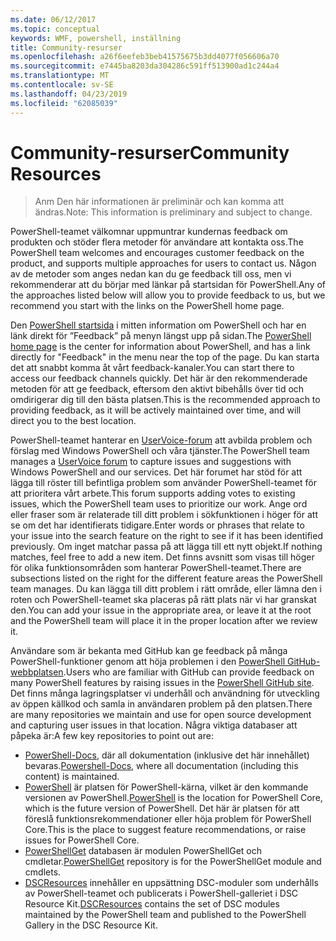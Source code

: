 ```yaml
---
ms.date: 06/12/2017
ms.topic: conceptual
keywords: WMF, powershell, inställning
title: Community-resurser
ms.openlocfilehash: a26f6eefeb3beb41575675b3dd4077f056606a70
ms.sourcegitcommit: e7445ba8203da304286c591ff513900ad1c244a4
ms.translationtype: MT
ms.contentlocale: sv-SE
ms.lasthandoff: 04/23/2019
ms.locfileid: "62085039"
---
```

# <a name="community-resources"></a><span data-ttu-id="3d80c-103">Community-resurser</span><span class="sxs-lookup"><span data-stu-id="3d80c-103">Community Resources</span></span>
> <span data-ttu-id="3d80c-104">Anm Den här informationen är preliminär och kan komma att ändras.</span><span class="sxs-lookup"><span data-stu-id="3d80c-104">Note: This information is preliminary and subject to change.</span></span>

<span data-ttu-id="3d80c-105">PowerShell-teamet välkomnar uppmuntrar kundernas feedback om produkten och stöder flera metoder för användare att kontakta oss.</span><span class="sxs-lookup"><span data-stu-id="3d80c-105">The PowerShell team welcomes and encourages customer feedback on the product, and supports multiple approaches for users to contact us.</span></span>
<span data-ttu-id="3d80c-106">Någon av de metoder som anges nedan kan du ge feedback till oss, men vi rekommenderar att du börjar med länkar på startsidan för PowerShell.</span><span class="sxs-lookup"><span data-stu-id="3d80c-106">Any of the approaches listed below will allow you to provide feedback to us, but we recommend you start with the links on the PowerShell home page.</span></span>

<span data-ttu-id="3d80c-107">Den [PowerShell startsida](https://microsoft.com/powershell) i mitten information om PowerShell och har en länk direkt för ”Feedback” på menyn längst upp på sidan.</span><span class="sxs-lookup"><span data-stu-id="3d80c-107">The [PowerShell home page](https://microsoft.com/powershell) is the center for information about PowerShell, and has a link directly for "Feedback" in the menu near the top of the page.</span></span>
<span data-ttu-id="3d80c-108">Du kan starta det att snabbt komma åt vårt feedback-kanaler.</span><span class="sxs-lookup"><span data-stu-id="3d80c-108">You can start there to access our feedback channels quickly.</span></span>
<span data-ttu-id="3d80c-109">Det här är den rekommenderade metoden för att ge feedback, eftersom den aktivt bibehålls över tid och omdirigerar dig till den bästa platsen.</span><span class="sxs-lookup"><span data-stu-id="3d80c-109">This is the recommended approach to providing feedback, as it will be actively maintained over time, and will direct you to the best location.</span></span>

<span data-ttu-id="3d80c-110">PowerShell-teamet hanterar en [UserVoice-forum](https://windowsserver.uservoice.com/forums/301869-powershell/) att avbilda problem och förslag med Windows PowerShell och våra tjänster.</span><span class="sxs-lookup"><span data-stu-id="3d80c-110">The PowerShell team manages a [UserVoice forum](https://windowsserver.uservoice.com/forums/301869-powershell/) to capture issues and suggestions with Windows PowerShell and our services.</span></span>
<span data-ttu-id="3d80c-111">Det här forumet har stöd för att lägga till röster till befintliga problem som använder PowerShell-teamet för att prioritera vårt arbete.</span><span class="sxs-lookup"><span data-stu-id="3d80c-111">This forum supports adding votes to existing issues, which the PowerShell team uses to prioritize our work.</span></span>
<span data-ttu-id="3d80c-112">Ange ord eller fraser som är relaterade till ditt problem i sökfunktionen i höger för att se om det har identifierats tidigare.</span><span class="sxs-lookup"><span data-stu-id="3d80c-112">Enter words or phrases that relate to your issue into the search feature on the right to see if it has been identified previously.</span></span>
<span data-ttu-id="3d80c-113">Om inget matchar passa på att lägga till ett nytt objekt.</span><span class="sxs-lookup"><span data-stu-id="3d80c-113">If nothing matches, feel free to add a new item.</span></span>
<span data-ttu-id="3d80c-114">Det finns avsnitt som visas till höger för olika funktionsområden som hanterar PowerShell-teamet.</span><span class="sxs-lookup"><span data-stu-id="3d80c-114">There are subsections listed on the right for the different feature areas the PowerShell team manages.</span></span>
<span data-ttu-id="3d80c-115">Du kan lägga till ditt problem i rätt område, eller lämna den i roten och PowerShell-teamet ska placeras på rätt plats när vi har granskat den.</span><span class="sxs-lookup"><span data-stu-id="3d80c-115">You can add your issue in the appropriate area, or leave it at the root and the PowerShell team will place it in the proper location after we review it.</span></span>

<span data-ttu-id="3d80c-116">Användare som är bekanta med GitHub kan ge feedback på många PowerShell-funktioner genom att höja problemen i den [PowerShell GitHub-webbplatsen](https://github.com/powershell).</span><span class="sxs-lookup"><span data-stu-id="3d80c-116">Users who are familiar with GitHub can provide feedback on many PowerShell features by raising issues in the [PowerShell GitHub site](https://github.com/powershell).</span></span>
<span data-ttu-id="3d80c-117">Det finns många lagringsplatser vi underhåll och användning för utveckling av öppen källkod och samla in användaren problem på den platsen.</span><span class="sxs-lookup"><span data-stu-id="3d80c-117">There are many repositories we maintain and use for open source development and capturing user issues in that location.</span></span>
<span data-ttu-id="3d80c-118">Några viktiga databaser att påpeka är:</span><span class="sxs-lookup"><span data-stu-id="3d80c-118">A few key repositories to point out are:</span></span>

* <span data-ttu-id="3d80c-119">[PowerShell-Docs](https://github.com/PowerShell/powershell-docs), där all dokumentation (inklusive det här innehållet) bevaras.</span><span class="sxs-lookup"><span data-stu-id="3d80c-119">[Powershell-Docs](https://github.com/PowerShell/powershell-docs), where all documentation (including this content) is maintained.</span></span>
* <span data-ttu-id="3d80c-120">[PowerShell](https://github.com/PowerShell/powershell) är platsen för PowerShell-kärna, vilket är den kommande versionen av PowerShell.</span><span class="sxs-lookup"><span data-stu-id="3d80c-120">[PowerShell](https://github.com/PowerShell/powershell) is the location for PowerShell Core, which is the future version of PowerShell.</span></span>
<span data-ttu-id="3d80c-121">Det här är platsen för att föreslå funktionsrekommendationer eller höja problem för PowerShell Core.</span><span class="sxs-lookup"><span data-stu-id="3d80c-121">This is the place to suggest feature recommendations, or raise issues for PowerShell Core.</span></span>
* <span data-ttu-id="3d80c-122">[PowerShellGet](https://github.com/PowerShell/powershellget) databasen är modulen PowerShellGet och cmdletar.</span><span class="sxs-lookup"><span data-stu-id="3d80c-122">[PowerShellGet](https://github.com/PowerShell/powershellget) repository is for the PowerShellGet module and cmdlets.</span></span>
* <span data-ttu-id="3d80c-123">[DSCResources](https://github.com/PowerShell/DscResources) innehåller en uppsättning DSC-moduler som underhålls av PowerShell-teamet och publicerats i PowerShell-galleriet i DSC Resource Kit.</span><span class="sxs-lookup"><span data-stu-id="3d80c-123">[DSCResources](https://github.com/PowerShell/DscResources) contains the set of DSC modules maintained by the PowerShell team and published to the PowerShell Gallery in the DSC Resource Kit.</span></span>
